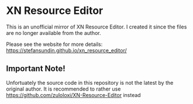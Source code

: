 # XN Resource Editor
This is an unofficial mirror of XN Resource Editor. I created it since the files are no longer available from the author.

Please see the website for more details: https://stefansundin.github.io/xn_resource_editor/

## Important Note!
Unfortuately the source code in this repository is not the latest by the original author. It is recommended to rather use https://github.com/zuloloxi/XN-Resource-Editor instead
